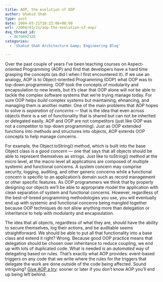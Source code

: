 ```yaml
---
title: AOP, the evolution of OOP
author: Shahid Shah
type: post
date: 2004-03-21T16:22:06+00:00
url: /2004/03/21/aop-the-evolution-of-oop/
dsq_thread_id:
  - 4676092326
categories:
  - 'Shahid Shah Architecture &amp; Engineering Blog'

---
```

Over the past couple of years I&#8217;ve been teaching courses on Aspect-oriented Programming (AOP) and find that developers have a hard time grasping the concepts (as did I when I first encountered it). If we use an analogy, AOP is to Object-oriented Programming (OOP) what OOP was to top-down programming. OOP took the concepts of modularity and encapsulation to new levels, but it&#8217;s clear that OOP alone will _not_ be able to tackle the complex software systems that we&#8217;re trying manage today. For sure OOP helps _build_ complex systems but maintaining, ehnancing, and managing them is another matter. One of the main problems that AOP hopes to solve is _separation of concerns_ &#8212; that is the idea that even across objects there is a set of functionality that is shared but can not be inherited or delegated easily. AOP and OOP are not competitors (just like OOP was not a competitor to top-down programming). Just as OOP extended functions into methods and structures into objects, AOP extends OOP concepts to help manage concerns.
  
<!--more-->

For example, the Object.toString() method, which is built into the base Object class is a good _concern_ &#8212; one that says that all objects should be able to represent themselves as strings. Just like to toString() method at the micro level, at the macro level all applications are composed of multiple systemic and functional concerns. A system concern may comprise security, logging, auditing, and other generic concerns while a functional concern is specific to an application&#8217;s domain such as record management or other specific features. As OOP programmers we think that by properly designing our objects we&#8217;ll be able to appropriate model the application with clean separation of system and functional concerns. However, regardless of the best-of-breed programming methodologies you use, you will eventually end up with systemic and functional concerns being mangled together because OOP techniques do not allow anything more than delegation or inheritance to help with modularity and encapsulation.

The idea that all objects, regardless of what they are, should have the ability to secure themselves, log their actions, and be auditable seems straightforward. We should be able to put all that functionality into a base class and extend it right? Wrong. Because good OOP practice means that delegation should be chosen over inheritance to reduce coupling, we end up with lots of duplicated code. What is needed is an _automated_ way of delegating based on rules. That&#8217;s exactly what AOP provides: event-based triggers on any code that we write where the rules for the triggers that delegate the work are done outside of the code being affected. Sound intriguing? [Give AOP a try][1]: sooner or later if you don&#8217;t know AOP you&#8217;ll end up being left behind.

 [1]: http://aosd.net/